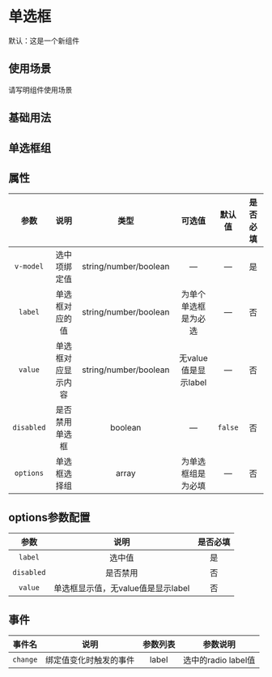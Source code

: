 <!-- 加载 demo 组件 start -->
<script setup>
import demo from './demo.vue';
import demoArray from './demoArray.vue';
</script>
<!-- 加载 demo 组件 end -->

<!-- 正文开始 -->

# 单选框

默认：这是一个新组件

## 使用场景

请写明组件使用场景

## 基础用法
<Preview comp-name="Radio" demo-name="demo">
  <demo />
</Preview>

## 单选框组
<Preview comp-name="Radio" demo-name="demoArray">
  <demoArray />
</Preview>

## 属性
参数 | 说明 | 类型 | 可选值 | 默认值 | 是否必填
:-: | :-: | :-: | :-: | :-: | :-:
`v-model` | 选中项绑定值 | string/number/boolean | — | — | 是 
`label` | 单选框对应的值	 | string/number/boolean | 为单个单选框是为必选| — | 否
`value` | 单选框对应显示内容 | string/number/boolean | 无value值是显示label | — | 否
`disabled` | 是否禁用单选框	 | boolean | — | `false` | 否
`options` | 单选框选择组 | array | 为单选框组是为必填 | — | 否

## options参数配置
参数 | 说明 | 是否必填
:-: | :-: | :-: 
`label` | 选中值 | 是
`disabled` | 是否禁用 | 否
`value` | 单选框显示值，无value值是显示label | 否

## 事件
事件名 | 说明 | 参数列表 | 参数说明
:-: | :-: | :-: | :-:
`change` | 绑定值变化时触发的事件	 | label | 选中的radio label值

